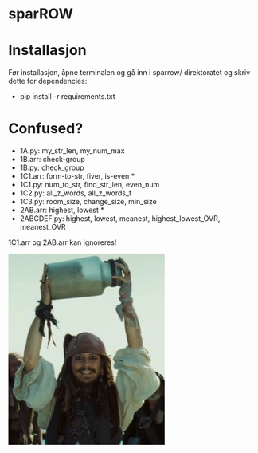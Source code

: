 # sparROW

# Installasjon

Før installasjon, åpne terminalen og gå inn i sparrow/ direktoratet og skriv dette for dependencies:
- pip install -r requirements.txt

# Confused?

- 1A.py: my_str_len, my_num_max
- 1B.arr: check-group
- 1B.py: check_group
- 1C1.arr: form-to-str, fiver, is-even *
- 1C1.py: num_to_str, find_str_len, even_num
- 1C2.py: all_z_words, all_z_words_f
- 1C3.py: room_size, change_size, min_size
- 2AB.arr: highest, lowest *
- 2ABCDEF.py: highest, lowest, meanest, highest_lowest_OVR, meanest_OVR

1C1.arr og 2AB.arr kan ignoreres! 

![sparrow](images/jar.png)
